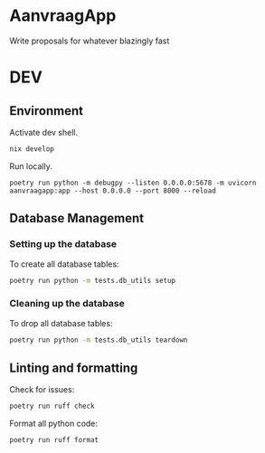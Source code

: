 # AanvraagApp
Write proposals for whatever blazingly fast

# DEV

## Environment

Activate dev shell.
```bash
nix develop
```

Run locally.
```
poetry run python -m debugpy --listen 0.0.0.0:5678 -m uvicorn aanvraagapp:app --host 0.0.0.0 --port 8000 --reload
```

## Database Management

### Setting up the database

To create all database tables:

```bash
poetry run python -m tests.db_utils setup
```

### Cleaning up the database

To drop all database tables:

```bash
poetry run python -m tests.db_utils teardown
```

## Linting and formatting

Check for issues:
```bash
poetry run ruff check
```

Format all python code:
```bash
poetry run ruff format
```